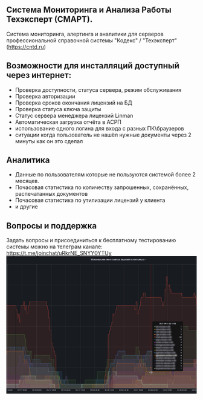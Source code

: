 Система Мониторинга и Анализа Работы Техэксперт (СМАРТ).
---
Система мониторинга, алертинга и аналитики для серверов профессиональной справочной системы "Кодекс" / "Техэксперт" (https://cntd.ru)

Возможности для инсталляций доступный через интернет:
---
- Проверка доступности, статуса сервера, режим обслуживания
- Проверка авторизации
- Проверка сроков окончания лицензий на БД
- Проверка статуса ключа защиты
- Статус сервера менеджера лицензий Linman
- Автоматическая загрузка отчёта в АСРП
- использование одного логина для входа с разных ПК\браузеров
- ситуации когда пользователь не нашёл нужные документы через 2 минуты как он это сделал

Аналитика
---
- Данные по пользователям которые не пользуются системой более 2 месяцев.
- Почасовая статистика по количеству запрошенных, сохранённых, распечатанных документов
- Почасовая статистика по утилизации лицензий у клиента
- и другие 



Вопросы и поддержка
---
Задать вопросы и присоединиться к бесплатному тестированию системы можно на телеграм канале: https://t.me/joinchat/uRkrNE_SNYY0YTUy
<img src="img/licenses.jpg" width="800" alt="">
